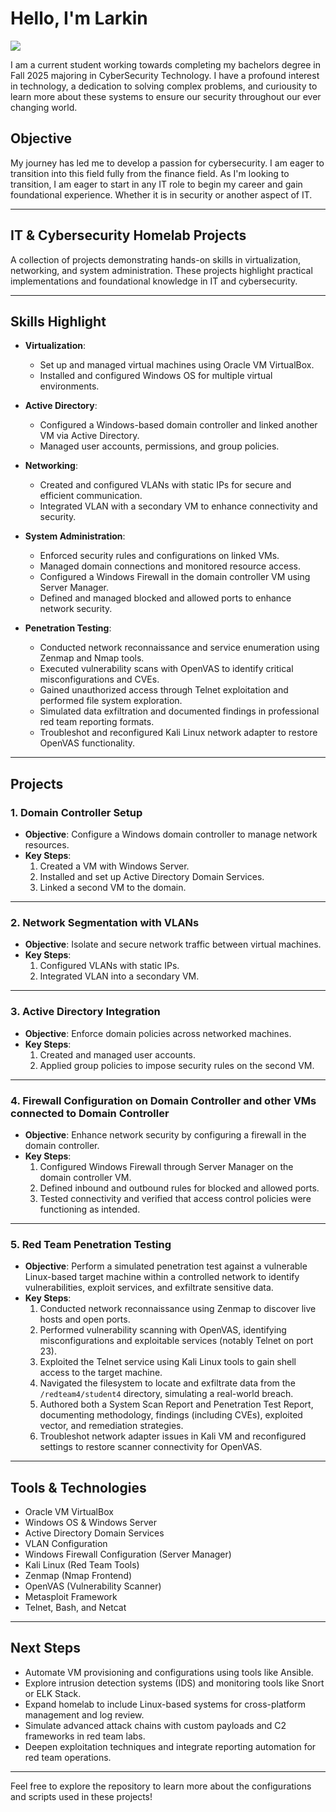 # Hello, I'm Larkin
<a href="https://www.linkedin.com/in/larkin-petrelles-591a05174/" ><img src="https://img.shields.io/badge/-LinkedIn-0072b1?&style=for-the-badge&logo=linkedin&logoColor=white" /></a>

I am a current student working towards completing my bachelors degree in Fall 2025 majoring in CyberSecurity Technology. I have a profound interest in technology, a dedication to solving complex problems, and curiousity to learn more about these systems to ensure our security throughout our ever changing world.

## **Objective**

My journey has led me to develop a passion for cybersecurity. I am eager to transition into this field fully from the finance field. As I'm looking to transition, I am eager to start in any IT role to begin my career and gain foundational experience. Whether it is in security or another aspect of IT. 

---

## **IT & Cybersecurity Homelab Projects**

A collection of projects demonstrating hands-on skills in virtualization, networking, and system administration. These projects highlight practical implementations and foundational knowledge in IT and cybersecurity.

---

## **Skills Highlight**

- **Virtualization**:  
  - Set up and managed virtual machines using Oracle VM VirtualBox.  
  - Installed and configured Windows OS for multiple virtual environments.  

- **Active Directory**:  
  - Configured a Windows-based domain controller and linked another VM via Active Directory.  
  - Managed user accounts, permissions, and group policies.  

- **Networking**:  
  - Created and configured VLANs with static IPs for secure and efficient communication.  
  - Integrated VLAN with a secondary VM to enhance connectivity and security.  

- **System Administration**:  
  - Enforced security rules and configurations on linked VMs.  
  - Managed domain connections and monitored resource access.  
  - Configured a Windows Firewall in the domain controller VM using Server Manager.  
  - Defined and managed blocked and allowed ports to enhance network security.  

- **Penetration Testing**:  
  - Conducted network reconnaissance and service enumeration using Zenmap and Nmap tools.  
  - Executed vulnerability scans with OpenVAS to identify critical misconfigurations and CVEs.  
  - Gained unauthorized access through Telnet exploitation and performed file system exploration.  
  - Simulated data exfiltration and documented findings in professional red team reporting formats.  
  - Troubleshot and reconfigured Kali Linux network adapter to restore OpenVAS functionality.

---

## **Projects**

### **1. Domain Controller Setup**
- **Objective**: Configure a Windows domain controller to manage network resources.  
- **Key Steps**:  
  1. Created a VM with Windows Server.  
  2. Installed and set up Active Directory Domain Services.  
  3. Linked a second VM to the domain.  

---

### **2. Network Segmentation with VLANs**
- **Objective**: Isolate and secure network traffic between virtual machines.  
- **Key Steps**:  
  1. Configured VLANs with static IPs.  
  2. Integrated VLAN into a secondary VM.  

---

### **3. Active Directory Integration**
- **Objective**: Enforce domain policies across networked machines.  
- **Key Steps**:  
  1. Created and managed user accounts.  
  2. Applied group policies to impose security rules on the second VM.  

---

### **4. Firewall Configuration on Domain Controller and other VMs connected to Domain Controller**
- **Objective**: Enhance network security by configuring a firewall in the domain controller.  
- **Key Steps**:  
  1. Configured Windows Firewall through Server Manager on the domain controller VM.  
  2. Defined inbound and outbound rules for blocked and allowed ports.  
  3. Tested connectivity and verified that access control policies were functioning as intended.  

---

### **5. Red Team Penetration Testing**
- **Objective**: Perform a simulated penetration test against a vulnerable Linux-based target machine within a controlled network to identify vulnerabilities, exploit services, and exfiltrate sensitive data.  
- **Key Steps**:  
  1. Conducted network reconnaissance using Zenmap to discover live hosts and open ports.  
  2. Performed vulnerability scanning with OpenVAS, identifying misconfigurations and exploitable services (notably Telnet on port 23).  
  3. Exploited the Telnet service using Kali Linux tools to gain shell access to the target machine.  
  4. Navigated the filesystem to locate and exfiltrate data from the `/redteam4/student4` directory, simulating a real-world breach.  
  5. Authored both a System Scan Report and Penetration Test Report, documenting methodology, findings (including CVEs), exploited vector, and remediation strategies.  
  6. Troubleshot network adapter issues in Kali VM and reconfigured settings to restore scanner connectivity for OpenVAS.  

---

## **Tools & Technologies**
- Oracle VM VirtualBox  
- Windows OS & Windows Server  
- Active Directory Domain Services  
- VLAN Configuration  
- Windows Firewall Configuration (Server Manager)  
- Kali Linux (Red Team Tools)  
- Zenmap (Nmap Frontend)  
- OpenVAS (Vulnerability Scanner)  
- Metasploit Framework  
- Telnet, Bash, and Netcat

---

## **Next Steps**
- Automate VM provisioning and configurations using tools like Ansible.  
- Explore intrusion detection systems (IDS) and monitoring tools like Snort or ELK Stack.  
- Expand homelab to include Linux-based systems for cross-platform management and log review.  
- Simulate advanced attack chains with custom payloads and C2 frameworks in red team labs.  
- Deepen exploitation techniques and integrate reporting automation for red team operations.

---

Feel free to explore the repository to learn more about the configurations and scripts used in these projects!





